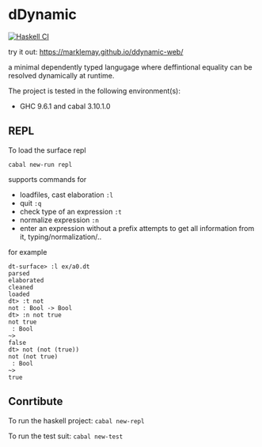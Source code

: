 # dDynamic
[![Haskell CI](https://github.com/marklemay/dDynamic/actions/workflows/haskell.yml/badge.svg)](https://github.com/marklemay/dDynamic/actions/workflows/haskell.yml)

try it out: https://marklemay.github.io/ddynamic-web/

a minimal dependently typed langugage where deffintional equality can be resolved dynamically at runtime.

The project is tested in the following environment(s):
- GHC 9.6.1 and cabal 3.10.1.0

## REPL

To load the surface repl
```
cabal new-run repl
```
supports commands for 
* loadfiles, cast elaboration `:l`
* quit `:q`
* check type of an expression `:t`
* normalize expression `:n`
* enter an expression without a prefix attempts to get all information from it, typing/normalization/..

for example
```
dt-surface> :l ex/a0.dt
parsed
elaborated
cleaned
loaded
dt> :t not
not : Bool -> Bool
dt> :n not true
not true
 : Bool
~>
false
dt> not (not (true))
not (not true)
 : Bool
~>
true
```

## Conrtibute
To run the haskell project: ```cabal new-repl```

To run the test suit: ```cabal new-test```

